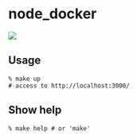 # node_docker
![](https://github.com/sakash1ta90/node_docker/workflows/test%20up/badge.svg)

## Usage
```
% make up
# access to http://localhost:3000/
```

## Show help
```
% make help # or 'make'
```
